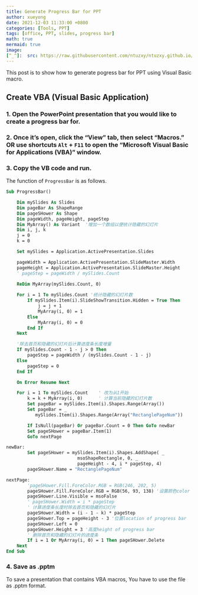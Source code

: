 ```yaml
---
title: Generate Progress Bar for PPT
author: xueyong
date: 2021-12-03 11:33:00 +0800
categories: [Tools, PPT]
tags: [office, PPT, slides, progress bar]
math: true
mermaid: true
image:
[^_^]:  src: https://raw.githubusercontent.com/ntuzxy/ntuzxy.github.io/master/figs/matlab/save_as_gif.gif
---
```


This post is to show how to generate pogress bar for PPT using Visual Basic macro.

## Create VBA (Visual Basic Application)
### 1. Open the PowerPoint presentation that you would like to create a progress bar for. 
### 2. Once it’s open, click the “View” tab, then select “Macros.” OR use shortcuts `Alt` + `F11` to open the “Microsoft Visual Basic for Applications (VBA)” window.
### 3. Copy the VB code and run.
The function of `ProgressBar` is as follows.

```vb
Sub ProgressBar()

    Dim mySlides As Slides
    Dim pageBar As ShapeRange
    Dim pageSHower As Shape
    Dim pageWidth, pageHeight, pageStep
    Dim MyArray() As Variant  '增加一个数组以便统计隐藏的幻灯片
    Dim i, j, k
    j = 0
    k = 0

    Set mySlides = Application.ActivePresentation.Slides

    pageWidth = Application.ActivePresentation.SlideMaster.Width
    pageHeight = Application.ActivePresentation.SlideMaster.Height
    ' pageStep = pageWidth / mySlides.Count

    ReDim MyArray(mySlides.Count, 0)
    
    For i = 1 To mySlides.Count '统计隐藏的幻灯片数
        If mySlides.Item(i).SlideShowTransition.Hidden = True Then
            j = j + 1
            MyArray(i, 0) = 1
        Else
            MyArray(i, 0) = 0
        End If
    Next

    '除去首页和隐藏的幻灯片后计算进度条长度增量
    If mySlides.Count - 1 - j > 0 Then
        pageStep = pageWidth / (mySlides.Count - 1 - j)
    Else
        pageStep = 0
    End If

    On Error Resume Next

    For i = 1 To mySlides.Count    ' 改为从1开始
        k = k + MyArray(i, 0)      ' 计算当前隐藏的幻灯片数
        Set pageBar = mySlides.Item(i).Shapes.Range(Array())
        Set pageBar = _
           mySlides.Item(i).Shapes.Range(Array("RectanglePageNum"))

        If IsNull(pageBar) Or pageBar.Count = 0 Then GoTo newBar
        Set pageSHower = pageBar.Item(1)
        GoTo nextPage

newBar:
        Set pageSHower = mySlides.Item(i).Shapes.AddShape( _
                           msoShapeRectangle, 0, _
                           pageHeight - 4, i * pageStep, 4)
        pageSHower.Name = "RectanglePageNum"

nextPage:
        'pageSHower.Fill.ForeColor.RGB = RGB(246, 202, 5)
        pageSHower.Fill.ForeColor.RGB = RGB(56, 93, 138) '设置颜色color of progress bar. This color is NTU blue.
        pageSHower.Line.Visible = msoFalse
        ' pageSHower.Width = i * pageStep
        ' 计算进度条长度时除去首页和隐藏的幻灯片
        pageSHower.Width = (i - 1 - k) * pageStep
        pageSHower.Top = pageHeight - 3 '位置location of progress bar
        pageSHower.Left = 0
        pageSHower.Height = 3 '高度height of progress bar
        ' 删除首页和隐藏的幻灯片的进度条
        If i = 1 Or MyArray(i, 0) = 1 Then pageSHower.Delete
    Next
End Sub
```

### 4. Save as .pptm
To save a presentation that contains VBA macros, You have to use the file as .pptm format.
